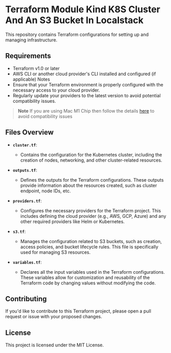 # Terraform Module  Kind K8S Cluster And An S3 Bucket In Localstack

This repository contains Terraform configurations for setting up and managing infrastructure.

## Requirements
- Terraform v1.0 or later
- AWS CLI or another cloud provider's CLI installed and configured (if applicable)
Notes
- Ensure that your Terraform environment is properly configured with the necessary access to your cloud provider.
- Regularly update your providers to the latest version to avoid potential compatibility issues.

> **Note**
> If you are using Mac M1 Chip then follow the details [here](https://discuss.hashicorp.com/t/template-v2-2-0-does-not-have-a-package-available-mac-m1/35099/39#:~:text=Please%20follow%20the%20steps%20given%20below,to%20%40AyushKumar55%20for%20the%20help) to avoid compatibility issues

## Files Overview

- **`cluster.tf`**:
  - Contains the configuration for the Kubernetes cluster, including the creation of nodes, networking, and other cluster-related resources.

- **`outputs.tf`**:
  - Defines the outputs for the Terraform configurations. These outputs provide information about the resources created, such as cluster endpoint, node IDs, etc.

- **`providers.tf`**:
  - Configures the necessary providers for the Terraform project. This includes defining the cloud provider (e.g., AWS, GCP, Azure) and any other required providers like Helm or Kubernetes.

- **`s3.tf`**:
  - Manages the configuration related to S3 buckets, such as creation, access policies, and bucket lifecycle rules. This file is specifically used for managing S3 resources.

- **`variables.tf`**:
  - Declares all the input variables used in the Terraform configurations. These variables allow for customization and reusability of the Terraform code by changing values without modifying the code.



## Contributing
If you'd like to contribute to this Terraform project, please open a pull request or issue with your proposed changes.

## License
This project is licensed under the MIT License.
